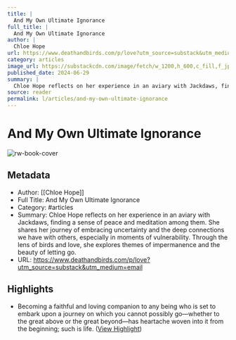 ```yaml
---
title: |
  And My Own Ultimate Ignorance
full_title: |
  And My Own Ultimate Ignorance
author: |
  Chloe Hope
url: https://www.deathandbirds.com/p/love?utm_source=substack&utm_medium=email
category: articles
image_url: https://substackcdn.com/image/fetch/w_1200,h_600,c_fill,f_jpg,q_auto:good,fl_progressive:steep,g_auto/https%3A%2F%2Fsubstack-post-media.s3.amazonaws.com%2Fpublic%2Fimages%2F41543b68-91d8-46d9-9f51-987517d42b8e_1500x1080.png
published_date: 2024-06-29
summary: |
  Chloe Hope reflects on her experience in an aviary with Jackdaws, finding a sense of peace and meditation among them. She shares her journey of embracing uncertainty and the deep connections we have with others, especially in moments of vulnerability. Through the lens of birds and love, she explores themes of impermanence and the beauty of letting go.
source: reader
permalink: l/articles/and-my-own-ultimate-ignorance
---
```

# And My Own Ultimate Ignorance

![rw-book-cover](https://substackcdn.com/image/fetch/w_1200,h_600,c_fill,f_jpg,q_auto:good,fl_progressive:steep,g_auto/https%3A%2F%2Fsubstack-post-media.s3.amazonaws.com%2Fpublic%2Fimages%2F41543b68-91d8-46d9-9f51-987517d42b8e_1500x1080.png)

## Metadata
- Author: [[Chloe Hope]]
- Full Title: And My Own Ultimate Ignorance
- Category: #articles
- Summary: Chloe Hope reflects on her experience in an aviary with Jackdaws, finding a sense of peace and meditation among them. She shares her journey of embracing uncertainty and the deep connections we have with others, especially in moments of vulnerability. Through the lens of birds and love, she explores themes of impermanence and the beauty of letting go.
- URL: https://www.deathandbirds.com/p/love?utm_source=substack&utm_medium=email

## Highlights
- Becoming a faithful and loving companion to any being who is set to embark upon a journey on which you cannot possibly go—whether to the great above or the great beyond—has heartache woven into it from the beginning; such is life. ([View Highlight](https://read.readwise.io/read/01jctyk5x3xayjm4ryk6pmpe36))


